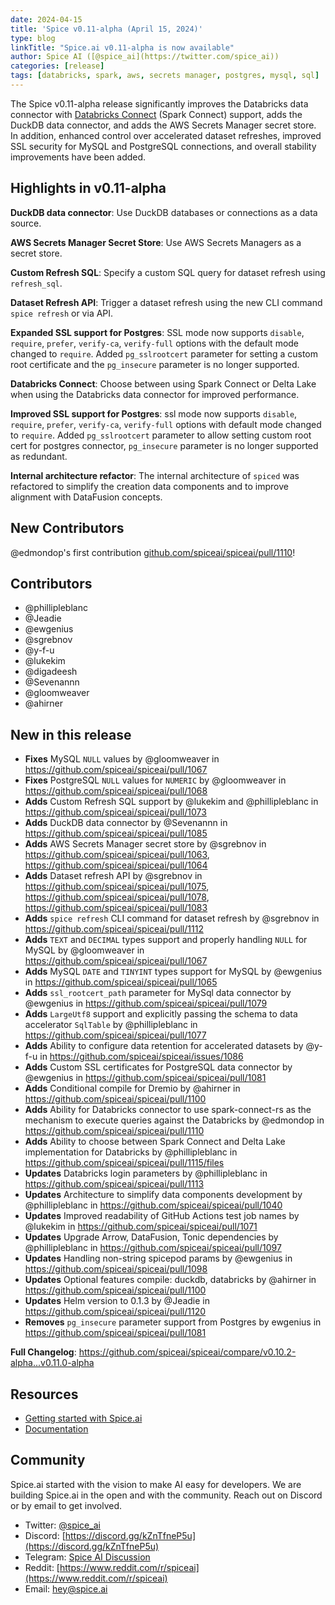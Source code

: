 ```yaml
---
date: 2024-04-15
title: 'Spice v0.11-alpha (April 15, 2024)'
type: blog
linkTitle: "Spice.ai v0.11-alpha is now available"
author: Spice AI ([@spice_ai](https://twitter.com/spice_ai))
categories: [release]
tags: [databricks, spark, aws, secrets manager, postgres, mysql, sql]
---
```


The Spice v0.11-alpha release significantly improves the Databricks data connector with [Databricks Connect](https://docs.databricks.com/en/dev-tools/databricks-connect/index.html) (Spark Connect) support, adds the DuckDB data connector, and adds the AWS Secrets Manager secret store. In addition, enhanced control over accelerated dataset refreshes, improved SSL security for MySQL and PostgreSQL connections, and overall stability improvements have been added.

## Highlights in v0.11-alpha

**DuckDB data connector**: Use DuckDB databases or connections as a data source.

**AWS Secrets Manager Secret Store**: Use AWS Secrets Managers as a secret store.

**Custom Refresh SQL**: Specify a custom SQL query for dataset refresh using `refresh_sql`.

**Dataset Refresh API**: Trigger a dataset refresh using the new CLI command `spice refresh` or via API.

**Expanded SSL support for Postgres**: SSL mode now supports `disable`, `require`, `prefer`, `verify-ca`, `verify-full` options with the default mode changed to `require`. Added `pg_sslrootcert` parameter for setting a custom root certificate and the `pg_insecure` parameter is no longer supported.

**Databricks Connect**: Choose between using Spark Connect or Delta Lake when using the Databricks data connector for improved performance.

**Improved SSL support for Postgres**: ssl mode now supports `disable`, `require`, `prefer`, `verify-ca`, `verify-full` options with default mode changed to `require`.
Added `pg_sslrootcert` parameter to allow setting custom root cert for postgres connector, `pg_insecure` parameter is no longer supported as redundant.

**Internal architecture refactor**: The internal architecture of `spiced` was refactored to simplify the creation data components and to improve alignment with DataFusion concepts.

## New Contributors

@edmondop's first contribution [github.com/spiceai/spiceai/pull/1110](https://github.com/spiceai/spiceai/pull/1110)!

## Contributors

- @phillipleblanc
- @Jeadie
- @ewgenius
- @sgrebnov
- @y-f-u
- @lukekim
- @digadeesh
- @Sevenannn
- @gloomweaver
- @ahirner

## New in this release

- **Fixes** MySQL `NULL` values by @gloomweaver in https://github.com/spiceai/spiceai/pull/1067
- **Fixes** PostgreSQL `NULL` values for `NUMERIC` by @gloomweaver in https://github.com/spiceai/spiceai/pull/1068
- **Adds** Custom Refresh SQL support by @lukekim and @phillipleblanc in https://github.com/spiceai/spiceai/pull/1073
- **Adds** DuckDB data connector by @Sevenannn in https://github.com/spiceai/spiceai/pull/1085
- **Adds** AWS Secrets Manager secret store by @sgrebnov in https://github.com/spiceai/spiceai/pull/1063, https://github.com/spiceai/spiceai/pull/1064
- **Adds** Dataset refresh API by @sgrebnov in https://github.com/spiceai/spiceai/pull/1075, https://github.com/spiceai/spiceai/pull/1078, https://github.com/spiceai/spiceai/pull/1083
- **Adds** `spice refresh` CLI command for dataset refresh by @sgrebnov in https://github.com/spiceai/spiceai/pull/1112
- **Adds** `TEXT` and `DECIMAL` types support and properly handling `NULL` for MySQL by @gloomweaver in https://github.com/spiceai/spiceai/pull/1067
- **Adds** MySQL `DATE` and `TINYINT` types support for MySQL by @ewgenius in https://github.com/spiceai/spiceai/pull/1065
- **Adds** `ssl_rootcert_path` parameter for MySql data connector by @ewgenius in https://github.com/spiceai/spiceai/pull/1079
- **Adds** `LargeUtf8` support and explicitly passing the schema to data accelerator `SqlTable` by @phillipleblanc in https://github.com/spiceai/spiceai/pull/1077
- **Adds** Ability to configure data retention for accelerated datasets by @y-f-u in https://github.com/spiceai/spiceai/issues/1086
- **Adds** Custom SSL certificates for PostgreSQL data connector by @ewgenius in https://github.com/spiceai/spiceai/pull/1081
- **Adds** Conditional compile for Dremio by @ahirner in https://github.com/spiceai/spiceai/pull/1100
- **Adds** Ability for Databricks connector to use spark-connect-rs as the mechanism to execute queries against the Databricks by @edmondop in https://github.com/spiceai/spiceai/pull/1110
- **Adds** Ability to choose between Spark Connect and Delta Lake implementation for Databricks by @phillipleblanc in https://github.com/spiceai/spiceai/pull/1115/files
- **Updates** Databricks login parameters by @phillipleblanc in https://github.com/spiceai/spiceai/pull/1113
- **Updates** Architecture to simplify data components development by @phillipleblanc in https://github.com/spiceai/spiceai/pull/1040
- **Updates** Improved readability of GitHub Actions test job names by @lukekim in https://github.com/spiceai/spiceai/pull/1071
- **Updates** Upgrade Arrow, DataFusion, Tonic dependencies by @phillipleblanc in https://github.com/spiceai/spiceai/pull/1097
- **Updates** Handling non-string spicepod params by @ewgenius in https://github.com/spiceai/spiceai/pull/1098
- **Updates** Optional features compile: duckdb, databricks by @ahirner in https://github.com/spiceai/spiceai/pull/1100
- **Updates** Helm version to 0.1.3 by @Jeadie in https://github.com/spiceai/spiceai/pull/1120
- **Removes** `pg_insecure` parameter support from Postgres by ewgenius in https://github.com/spiceai/spiceai/pull/1081

**Full Changelog**: https://github.com/spiceai/spiceai/compare/v0.10.2-alpha...v0.11.0-alpha

## Resources

- [Getting started with Spice.ai](https://docs.spiceai.org/getting-started/)
- [Documentation](https://docs.spiceai.org/)

## Community

Spice.ai started with the vision to make AI easy for developers. We are building Spice.ai in the open and with the community. Reach out on Discord or by email to get involved.

- Twitter: [@spice_ai](https://twitter.com/spice_ai)
- Discord: [https://discord.gg/kZnTfneP5u](https://discord.gg/kZnTfneP5u)
- Telegram: [Spice AI Discussion](https://t.me/spiceaichat)
- Reddit: [https://www.reddit.com/r/spiceai](https://www.reddit.com/r/spiceai)
- Email: [hey@spice.ai](mailto:hey@spice.ai)
